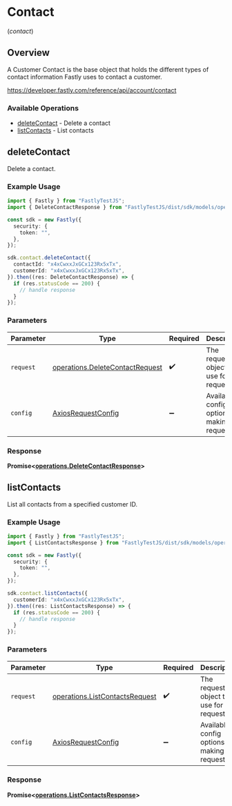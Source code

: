 # Contact
(*contact*)

## Overview

A Customer Contact is the base object that holds the different types of contact information Fastly uses to contact a customer.

<https://developer.fastly.com/reference/api/account/contact>
### Available Operations

* [deleteContact](#deletecontact) - Delete a contact
* [listContacts](#listcontacts) - List contacts

## deleteContact

Delete a contact.

### Example Usage

```typescript
import { Fastly } from "FastlyTestJS";
import { DeleteContactResponse } from "FastlyTestJS/dist/sdk/models/operations";

const sdk = new Fastly({
  security: {
    token: "",
  },
});

sdk.contact.deleteContact({
  contactId: "x4xCwxxJxGCx123Rx5xTx",
  customerId: "x4xCwxxJxGCx123Rx5xTx",
}).then((res: DeleteContactResponse) => {
  if (res.statusCode == 200) {
    // handle response
  }
});
```

### Parameters

| Parameter                                                                          | Type                                                                               | Required                                                                           | Description                                                                        |
| ---------------------------------------------------------------------------------- | ---------------------------------------------------------------------------------- | ---------------------------------------------------------------------------------- | ---------------------------------------------------------------------------------- |
| `request`                                                                          | [operations.DeleteContactRequest](../../models/operations/deletecontactrequest.md) | :heavy_check_mark:                                                                 | The request object to use for the request.                                         |
| `config`                                                                           | [AxiosRequestConfig](https://axios-http.com/docs/req_config)                       | :heavy_minus_sign:                                                                 | Available config options for making requests.                                      |


### Response

**Promise<[operations.DeleteContactResponse](../../models/operations/deletecontactresponse.md)>**


## listContacts

List all contacts from a specified customer ID.

### Example Usage

```typescript
import { Fastly } from "FastlyTestJS";
import { ListContactsResponse } from "FastlyTestJS/dist/sdk/models/operations";

const sdk = new Fastly({
  security: {
    token: "",
  },
});

sdk.contact.listContacts({
  customerId: "x4xCwxxJxGCx123Rx5xTx",
}).then((res: ListContactsResponse) => {
  if (res.statusCode == 200) {
    // handle response
  }
});
```

### Parameters

| Parameter                                                                        | Type                                                                             | Required                                                                         | Description                                                                      |
| -------------------------------------------------------------------------------- | -------------------------------------------------------------------------------- | -------------------------------------------------------------------------------- | -------------------------------------------------------------------------------- |
| `request`                                                                        | [operations.ListContactsRequest](../../models/operations/listcontactsrequest.md) | :heavy_check_mark:                                                               | The request object to use for the request.                                       |
| `config`                                                                         | [AxiosRequestConfig](https://axios-http.com/docs/req_config)                     | :heavy_minus_sign:                                                               | Available config options for making requests.                                    |


### Response

**Promise<[operations.ListContactsResponse](../../models/operations/listcontactsresponse.md)>**

